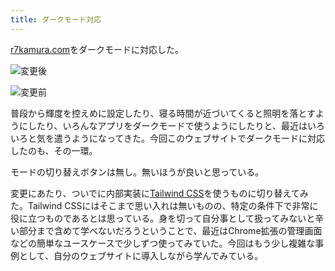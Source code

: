 ```yaml
---
title: ダークモード対応
---
```

[r7kamura.com](https://r7kamura.com/)をダークモードに対応した。

![](https://lh3.googleusercontent.com/docs/ADP-6oH5LJ1dkBQvfpsycSM_jHCmMz0_0qLlXo5gBlpAkk1RNUwtRJWPdBl7OcsepAqM8ZZEBHaQwS9ktZ0uxAfmBfsyVnqYrlhaH4-bTg5BkjdpVQtm7gC97_QnHeCVtgSYgTZLvbojf-3J21GRnEy3g7g5MXpuWDP8q9MqPbU_S8JWzY5r9_zsoA_7SmIuoN4ABzC77XCtH8XplWc4_Sk616SI-AcmZEO5Wxm4ufHaFBVO41x2TlcBl0vE-DsTtv4b3uMp4MBu14t4bw5xeOmsxs1vC-HtPRAp9c_bi6ArPvrNO5U8dCJ2AmppKX4WH_NBhkyw2pOkQtaRcTsaReRVLMDohyDZggQki82vD8vz848Yxo_YQ96LcxiaMxH2yn0HLDrgWCMef9-EoJrk54CmsR5fHHsxm5ios8tdX6lv54x3gtjolzjx8b4SrRClj1TMnc07JQSwB1uqWYqIz5_UCnl502p0lkVfr0KPhCyBsPf9ixzE85yuJPIRVASytKheigDOtfy4bkqcrTQbMOWqQCe2mTt6Inem7IyYOIaEsu9CX6kG04SSIZxcratWj9OGCqZauNXMJ4UcXqMibSLJco7gAImUD1BIi8b3Jj0-AkH3uxQ-2PlPAMnTQaptQ65H0I09oa1Cu6gIHZsz2O3ThLVQW0yy9LSNBc-q8gUfflifXtoda5QW_zpoGtoc-aDMGu86pNCUbC4WhByCjBnYk80vaE0CZpmH9VbsuSJIy8JGXvFkqDWDP2F-7RU3PT5VSLdejLNuaHW-8HhXctMFokOucZCYRfvUOTGuyVW7wuLg4wkwb5xxP6_0nKrKOLTRyJ36eXyv-QXqUzpy7FUwtsaTYgGVsHCJil-Jv9JdwbkjAvjZoW7ms6228XgrAazr62UZYyIEbuHY6GQzqF6RzY1B3CSOWk7ksl7IqwVWHvaFXkG_2n7fffS4TQe2_mx41pOc8dZ3y-woBCtzFS8ZOH6dQ1KoNqbUAKQn-ZaAeej7QZIFjsn6QG06-t4YKHZ5TNQdcOr2jTiA6Q51Lwe5NdzkhBbynqawV4ZlzNiMILu7gn3LewC2rZLE2ULrp2-IYAFYG6Qdepx5rd5jNgDOPe6LMwRKYwLkPXjszyDcfZolYR501IDusLwURM7guIzLdgJyxp8y7bgH1sCb3PG0jboNUHnlmbA5fZWGutWyD_Q-nRjdcNv0V9FtVcCnvA4ec2GEXC5EcTWnRYRTL6rkol1-NXHlFr2-Bn7uWEpkTBDlCczq "変更後")

![](https://lh3.googleusercontent.com/docs/ADP-6oF4yVte8f9CKJbJpgq2vBxD9urZWE0mY30NOMCmQixT6vMBonM6xEM9wJ93l6iiaZC5ll7RZgztLVkYKSRHu45fsq1ZYzo4iB_qsU2yxtInINxNKi8fZVTVBWKYFS2ezKTWGpMYxrYQzBJ4MmhQ5y8s_nBNPQJMbWQ51l2MzGA_ztTyeYfWGh6gbHUtdhGWAHFbyPW51AHTGOlac-_VfiWb9Ru_Qcn9LjGAcNx6xqnb0vyravzvBQW182p7v904_oapTkNOY8Q-p6SQIU84mwrjChFpg-mNzQVx0-dDhhUz-gAmuTtZ9_HqsAsITHRcF0HfAXzwxk2z0hFLTPVgP5psngA1aLe8p0s346KIcE1WVzG671m749xt-KhMm3-A1oKDpInOg_mbn3dOldyNxZ_1RS5QruApcO4U1bxgUg4b_ExyaL5jSCCPKthN6Is2U4KKl2xPvkv1X6PC-NYKBlVWFoOEEiazKzA-5K5qVHdV9NgSybF9Xmt_JADqQPZdSJ886djL1OdTYLZqIYAkO-AAQxeko1VzVEPbUB7Hbmvo1yG8RevKgXwUZyfqwZJmkZsMDqg8MGPsUYTji8rGN9fRXWO68z1kueWoCUDsXJFNKpL_6gD1KkBPFmzKCjCf2o0VoRJ-RcetXuX8n4gW8KNCIjL14kBZAjlRaUomJxqvCrbTqnwXAJMwtP5ZSaFikrVkJ8j64ADe-GBqIZMOzoFigdJFw6ojp-lnBmRIJYDUvs60E56cc5c59pD_JBgMNOcaafCqiE514u5V1IRIjsdB486Y--qjiMHLOl7ui6x4R6tbWkM6aRxvfAKhaTTy7KZJRYVk-9_zT5_VpUQY08dpXhVkPy5nfvx2PxGFB-r3TyZEITYr-zR3os4C0JqrEG5LVsXhEVU4NXcAM873m-GSqD_D0S8PFBIEQkBBpkE2pL5pRibvnSCAwnn22wfObkY0B-TRAqOETIphMMRqjT7YwCMZx_C8te2YHerGT0UWiQk0KHGZRJA8QQgRkASOmblJ5aq5zdvHM__ldIk_ZBS1_jvox3bx4MUbn6hMpNMVqZTZRB9DbxlAULBB_zMJtcbUoxC-cBXQfj4rOToNEMEz2hZn89I-Kmu3xAyzb-b4Flo9UFhobLEj5l7Jog0pGq5WT1JkKTvjbLBn2aj6AdyPsedG7eAPzbEqQ4BhOXYYpg_-itlcY2TFm5kHaQ_jIGyibexIhBZXU0uVza-aGXeiRw9vJ-Yoz0hyQspCxFk9PdiP "変更前")

普段から輝度を控えめに設定したり、寝る時間が近づいてくると照明を落とすようにしたり、いろんなアプリをダークモードで使うようにしたりと、最近はいろいろと気を遣うようになってきた。今回このウェブサイトでダークモードに対応したのも、その一環。

モードの切り替えボタンは無し。無いほうが良いと思っている。

変更にあたり、ついでに内部実装に[Tailwind CSS](https://tailwindcss.com/)を使うものに切り替えてみた。Tailwind CSSにはそこまで思い入れは無いものの、特定の条件下で非常に役に立つものであるとは思っている。身を切って自分事として扱ってみないと辛い部分まで含めて学べないだろうということで、最近はChrome拡張の管理画面などの簡単なユースケースで少しずつ使ってみていた。今回はもう少し複雑な事例として、自分のウェブサイトに導入しながら学んでみている。
